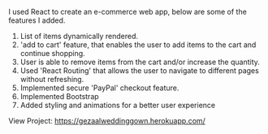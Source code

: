 I used React to create an e-commerce web app, below are some of the features I added.
   1. List of items dynamically rendered.
   2. 'add to cart' feature, that enables the user to add items to the cart and continue shopping.
   3. User is able to remove items from the cart and/or increase the quantity.
   4. Used 'React Routing' that allows the user to navigate to different pages without refreshing.
   5. Implemented secure 'PayPal' checkout feature.
   6. Implemented Bootstrap
   7. Added styling and animations for a better user experience
   
View Project: https://gezaalweddinggown.herokuapp.com/
